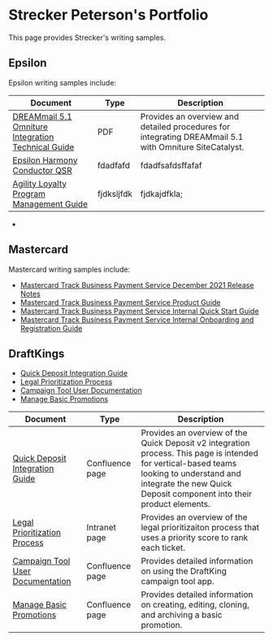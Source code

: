 # Strecker Peterson's Portfolio
This page provides Strecker's writing samples.

## Epsilon
Epsilon writing samples include:

| Document | Type | Description |
|---------------|----------------------|----------------------|
| [DREAMmail 5.1 Omniture Integration Technical Guide](https://drive.google.com/file/d/1rOoGg9Y8iw18kJnkE9lIr3HX2ue8ltIV/view?usp=drive_link)| PDF | Provides an overview and detailed procedures for integrating DREAMmail 5.1 with Omniture SiteCatalyst. |
| [Epsilon Harmony Conductor QSR](https://drive.google.com/file/d/1lE85G7AlADmfVj4scFF-LwcPbqfScx8t/view?usp=drive_link) | fdadfafd |fdadfsafdsffafaf |
| [Agility Loyalty Program Management Guide](Epsilon_Harmony_Sample(1).pdf) | fjdksljfdk | fjdkajdfkla; |
- 

## Mastercard
Mastercard writing samples include:
- [Mastercard Track Business Payment Service December 2021 Release Notes](https://drive.google.com/file/d/1leIaEw2d8kPSLeFDDRsMmmZm2V4IxKMX/view?usp=drive_link)
- [Mastercard Track Business Payment Service Product Guide](https://drive.google.com/file/d/1J4TzxCFPlovBMWI6GNmbzGNJJ4jKyb7c/view?usp=drive_link)
- [Mastercard Track Business Payment Service Internal Quick Start Guide](https://drive.google.com/file/d/18YPcAAbP-WgFmJOtxpB0v5wLuwhbA9o6/view?usp=drive_link)
- [Mastercard Track Business Payment Service Internal Onboarding and Registration Guide](https://drive.google.com/file/d/1WUhObpleiAvdGjGr3rkJ5n7GUimstYzQ/view?usp=drive_link)

## DraftKings
- [Quick Deposit Integration Guide](https://drive.google.com/file/d/1Wc_rI_M2pHkvQNHGKdWNbbLQOFDGYQKk/view?usp=drive_link)
- [Legal Prioritization Process](https://drive.google.com/file/d/1ORSnR0mXlJ5QljuQw3P_nsVpk6u3Ckr2/view?usp=drive_link)
- [Campaign Tool User Documentation](https://drive.google.com/file/d/133PMLxrY7iZ1lNaOFifLjtXVd7Q3yZKd/view?usp=drive_link)
- [Manage Basic Promotions](https://drive.google.com/file/d/1BpO-5ltNFwqTpmLnW7S3pLmU41gw-aF1/view?usp=drive_link)


| Document                                                                                                                  | Type            | Description                                                                                                                                                                                                       |
|---------------------------------------------------------------------------------------------------------------------------|-----------------|-------------------------------------------------------------------------------------------------------------------------------------------------------------------------------------------------------------------|
| [Quick Deposit Integration Guide](https://drive.google.com/file/d/1Wc_rI_M2pHkvQNHGKdWNbbLQOFDGYQKk/view?usp=drive_link)  | Confluence page | Provides an overview of the Quick Deposit v2 integration process. This page is intended for vertical-based teams looking to understand and integrate the new Quick Deposit component into their product elements. |
| [Legal Prioritization Process](https://drive.google.com/file/d/1ORSnR0mXlJ5QljuQw3P_nsVpk6u3Ckr2/view?usp=drive_link)     | Intranet page   | Provides an overview of the legal prioritizaiton process that uses a priority score to rank each ticket.                                                                                                          |
| [Campaign Tool User Documentation](https://drive.google.com/file/d/133PMLxrY7iZ1lNaOFifLjtXVd7Q3yZKd/view?usp=drive_link) | Confluence page | Provides detailed information on using the DraftKing campaign tool app.                                                                                                                                           |
| [Manage Basic Promotions](https://drive.google.com/file/d/1BpO-5ltNFwqTpmLnW7S3pLmU41gw-aF1/view?usp=drive_link)          | Confluence page | Provides detailed information on creating, editing, cloning, and archiving a basic promotion.                                                                                                                     |

